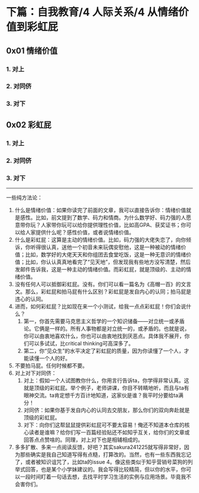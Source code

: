 # 下篇：自我教育/4 人际关系/4 从情绪价值到彩虹屁

## 0x01 情绪价值

### 1. 对上

### 2. 对同侪

### 3. 对下

## 0x02 彩虹屁

### 1. 对上

### 2. 对同侪

### 3. 对下

------------------------------------------------

一些纯方法论：

1. 什么是情绪价值：如果你读完了前面的文章，我可以直接告诉你：情绪价值就是感性。比如，前文提到了数学、码力和情商。为什么数学好、码力强的人愿意带你玩？人家带你玩可以给你提供理性价值，比如高GPA、获奖证书；你可以给人家提供什么呢？感性价值，或者说情绪价值。
2. 什么是彩虹屁：这算是主动的情绪价值。比如，码力强的大佬失恋了，向你倾诉，你听得很认真，送他一个初音未来玩偶安慰他，这是一种被动的情绪价值；比如，数学好的大佬天天和你组团去食堂吃饭，这是一种无意识的情绪价值；比如，你认认真真地看完了“见天地”，但发现我有些地方没写清楚，然后发邮件告诉我，这是一种主动的情绪价值。而彩虹屁，就是顶级的、主动的情绪价值。
3. 没有任何人可以抵御彩虹屁。没有。你们可以看一篇名为《高帽一百》的文言文。那么，彩虹屁和拍马屁有什么区别？彩虹屁是发自内心的认同；拍马屁是违心的认同。
4. 进而，如何彩虹屁？比如现在来一个小测试，给我一点点彩虹屁！你们会说什么？
   1. 第一，你首先需要马克思主义哲学的一个知识储备——对立统一或矛盾论。它俩是一样的。所有人事物都是对立统一的，或矛盾的。也就是说，你可以由衷地喜欢什么，你也可以由衷地找到厌恶点。具体我不展开，你们可以多试试，比critical thinking可高深多了。
   2. 第二，你“见众生”的水平决定了彩虹屁的质量，因为你读懂了一个人，才能读懂一个人的好。
5. 不要拍马屁。任何时候都不要。
6. 对上对下对同侪：
   1. 对上：假如一个人试图教你什么，你用言行告诉ta，你学得非常认真。这就是顶级的彩虹屁。举个例子，老师讲课，你目不转睛地听，而且与ta有眼神交流。ta肯定想千方百计地知道，这家伙是谁？我平时分要给ta满分！
   2. 对同侪：如果你基于发自内心的认同去交朋友，那么你们的双向奔赴就是顶级的彩虹屁。
   3. 对下：向你们这帮鼠鼠提供彩虹屁可不要太容易！俺还不知道本仓库的核心读者是谁嘛？给你们写一百篇经验贴还不如知乎互关，给你们的文章或回答点点赞啥的。同理，对上对下也是相辅相成的。
7. 多多扩散、多来一点阅读反馈，好吧？其实sakura241225就写得非常好，因为那些确实是我自己知道写得有点糙，打算改的。当然，也有一些东西我忘记了，或者被知识诅咒了，比如ta的issue 4。像这些类似于知乎营销号菜狗的列举式回答，也是某个小学妹建议的。我会写得比较精简，但以你的水平，你可以一段时间盯着一句话去想，去找平时学习生活的实例与应用场景。毕竟我不会害你们。